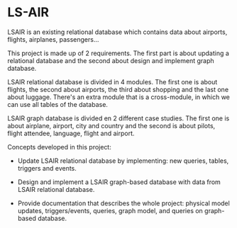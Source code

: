 # LS-AIR
LSAIR is an existing relational database which contains data about airports, flights, airplanes, passengers... 

This project is made up of 2 requirements. The first part is about updating a relational database and the second about design and implement graph database.

LSAIR relational database is divided in 4 modules. The first one is about flights, the second about airports, the third about shopping and the last one about luggage. There's an extra module that is a cross-module, in which we can use all tables of the database.

LSAIR graph database is divided en 2 different case studies. The first one is about airplane, airport, city and country and the second is about pilots, flight attendee, language, flight and airport.

Concepts developed in this project:

- Update LSAIR relational database by implementing: new queries, tables, triggers and events.

- Design and implement a LSAIR graph-based database with data from LSAIR relational database.

- Provide documentation that describes the whole project: physical model updates, triggers/events, queries, graph model, and queries on graph-based database.

